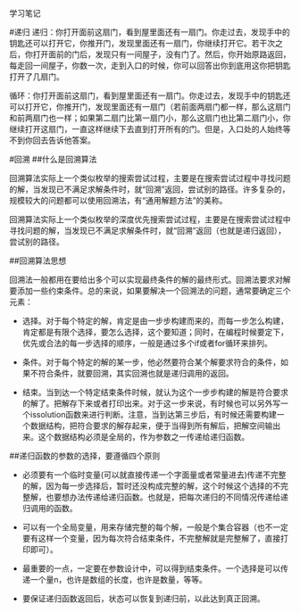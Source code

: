 学习笔记

#递归
递归：你打开面前这扇门，看到屋里面还有一扇门。你走过去，发现手中的钥匙还可以打开它，你推开门，发现里面还有一扇门，你继续打开它。若干次之后，你打开面前的门后，发现只有一间屋子，没有门了。然后，你开始原路返回，每走回一间屋子，你数一次，走到入口的时候，你可以回答出你到底用这你把钥匙打开了几扇门。

循环：你打开面前这扇门，看到屋里面还有一扇门。你走过去，发现手中的钥匙还可以打开它，你推开门，发现里面还有一扇门（若前面两扇门都一样，那么这扇门和前两扇门也一样；如果第二扇门比第一扇门小，那么这扇门也比第二扇门小，你继续打开这扇门，一直这样继续下去直到打开所有的门。但是，入口处的人始终等不到你回去告诉他答案。



#回溯
##什么是回溯算法

回溯算法实际上一个类似枚举的搜索尝试过程，主要是在搜索尝试过程中寻找问题的解，当发现已不满足求解条件时，就“回溯”返回，尝试别的路径。许多复杂的，规模较大的问题都可以使用回溯法，有“通用解题方法”的美称。

回溯算法实际上一个类似枚举的深度优先搜索尝试过程，主要是在搜索尝试过程中寻找问题的解，当发现已不满足求解条件时，就“回溯”返回（也就是递归返回），尝试别的路径。

##回溯算法思想

  回溯法一般都用在要给出多个可以实现最终条件的解的最终形式。回溯法要求对解要添加一些约束条件。总的来说，如果要解决一个回溯法的问题，通常要确定三个元素：

+ 选择。对于每个特定的解，肯定是由一步步构建而来的，而每一步怎么构建，肯定都是有限个选择，要怎么选择，这个要知道；同时，在编程时候要定下，优先或合法的每一步选择的顺序，一般是通过多个if或者for循环来排列。

+ 条件。对于每个特定的解的某一步，他必然要符合某个解要求符合的条件，如果不符合条件，就要回溯，其实回溯也就是递归调用的返回。

+ 结束。当到达一个特定结束条件时候，就认为这个一步步构建的解是符合要求的解了。把解存下来或者打印出来。对于这一步来说，有时候也可以另外写一个issolution函数来进行判断。注意，当到达第三步后，有时候还需要构建一个数据结构，把符合要求的解存起来，便于当得到所有解后，把解空间输出来。这个数据结构必须是全局的，作为参数之一传递给递归函数。

##递归函数的参数的选择，要遵循四个原则

+ 必须要有一个临时变量(可以就直接传递一个字面量或者常量进去)传递不完整的解，因为每一步选择后，暂时还没构成完整的解，这个时候这个选择的不完整解，也要想办法传递给递归函数。也就是，把每次递归的不同情况传递给递归调用的函数。

+ 可以有一个全局变量，用来存储完整的每个解，一般是个集合容器（也不一定要有这样一个变量，因为每次符合结束条件，不完整解就是完整解了，直接打印即可）。

+ 最重要的一点，一定要在参数设计中，可以得到结束条件。一个选择是可以传递一个量n，也许是数组的长度，也许是数量，等等。

+ 要保证递归函数返回后，状态可以恢复到递归前，以此达到真正回溯。